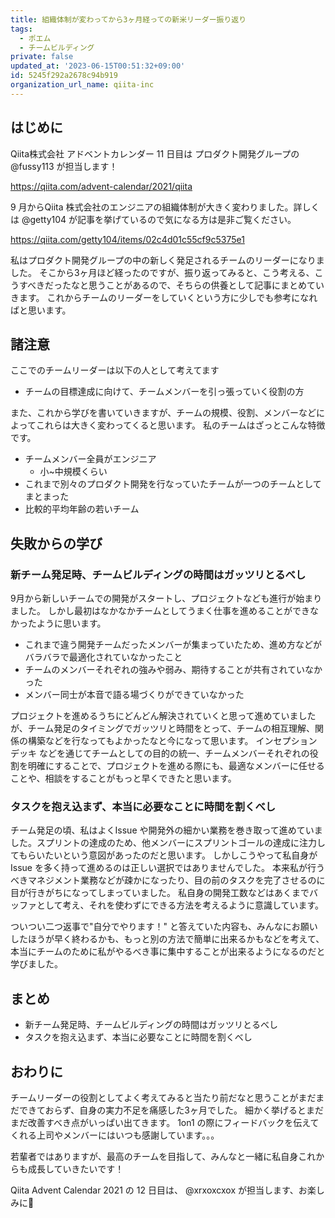 ```yaml
---
title: 組織体制が変わってから3ヶ月経っての新米リーダー振り返り
tags:
  - ポエム
  - チームビルディング
private: false
updated_at: '2023-06-15T00:51:32+09:00'
id: 5245f292a2678c94b919
organization_url_name: qiita-inc
---
```

## はじめに

Qiita株式会社 アドベントカレンダー 11 日目は プロダクト開発グループの @fussy113 が担当します！

https://qiita.com/advent-calendar/2021/qiita

9 月からQiita 株式会社のエンジニアの組織体制が大きく変わりました。詳しくは @getty104 が記事を挙げているので気になる方は是非ご覧ください。

https://qiita.com/getty104/items/02c4d01c55cf9c5375e1

私はプロダクト開発グループの中の新しく発足されるチームのリーダーになりました。
そこから3ヶ月ほど経ったのですが、振り返ってみると、こう考える、こうすべきだったなと思うことがあるので、そちらの供養として記事にまとめていきます。
これからチームのリーダーをしていくという方に少しでも参考になればと思います。

## 諸注意

ここでのチームリーダーは以下の人として考えてます

- チームの目標達成に向けて、チームメンバーを引っ張っていく役割の方

また、これから学びを書いていきますが、チームの規模、役割、メンバーなどによってこれらは大きく変わってくると思います。
私のチームはざっとこんな特徴です。

- チームメンバー全員がエンジニア
  - 小~中規模くらい
- これまで別々のプロダクト開発を行なっていたチームが一つのチームとしてまとまった
- 比較的平均年齢の若いチーム

## 失敗からの学び

### 新チーム発足時、チームビルディングの時間はガッツリとるべし

9月から新しいチームでの開発がスタートし、プロジェクトなども進行が始まりました。
しかし最初はなかなかチームとしてうまく仕事を進めることができなかったように思います。

- これまで違う開発チームだったメンバーが集まっていたため、進め方などがバラバラで最適化されていなかったこと
- チームのメンバーそれぞれの強みや弱み、期待することが共有されていなかった
- メンバー同士が本音で語る場づくりができていなかった

プロジェクトを進めるうちにどんどん解決されていくと思って進めていましたが、チーム発足のタイミングでガッツリと時間をとって、チームの相互理解、関係の構築などを行なってもよかったなと今になって思います。
インセプションデッキ などを通じてチームとしての目的の統一、チームメンバーそれぞれの役割を明確にすることで、プロジェクトを進める際にも、最適なメンバーに任せることや、相談をすることがもっと早くできたと思います。

### タスクを抱え込まず、本当に必要なことに時間を割くべし

チーム発足の頃、私はよくIssue や開発外の細かい業務を巻き取って進めていました。スプリントの達成のため、他メンバーにスプリントゴールの達成に注力してもらいたいという意図があったのだと思います。
しかしこうやって私自身がIssue を多く持って進めるのは正しい選択ではありませんでした。
本来私が行うべきマネジメント業務などが疎かになったり、目の前のタスクを完了させるのに目が行きがちになってしまっていました。
私自身の開発工数などはあくまでバッファとして考え、それを使わずにできる方法を考えるように意識しています。

ついつい二つ返事で"自分でやります！" と答えていた内容も、みんなにお願いしたほうが早く終わるかも、もっと別の方法で簡単に出来るかもなどを考えて、本当にチームのために私がやるべき事に集中することが出来るようになるのだと学びました。

## まとめ

- 新チーム発足時、チームビルディングの時間はガッツリとるべし
- タスクを抱え込まず、本当に必要なことに時間を割くべし

## おわりに

チームリーダーの役割としてよく考えてみると当たり前だなと思うことがまだまだできておらず、自身の実力不足を痛感した3ヶ月でした。
細かく挙げるとまだまだ改善すべき点がいっぱい出てきます。
1on1 の際にフィードバックを伝えてくれる上司やメンバーにはいつも感謝しています。。。

若輩者ではありますが、最高のチームを目指して、みんなと一緒に私自身これからも成長していきたいです！

Qiita Advent Calendar 2021 の 12 日目は、 @xrxoxcxox が担当します、お楽しみに:christmas_tree:
